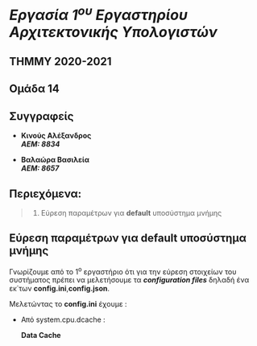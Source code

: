 # _Εργασία 1<sup>ου</sup> Εργαστηρίου Αρχιτεκτονικής Υπολογιστών_

## ΤΗΜΜΥ 2020-2021

## Ομάδα 14

## Συγγραφείς 
- **Κινούς Αλέξανδρος**  
***ΑΕΜ: 8834***

- **Βαλαώρα Βασιλεία**  
***ΑΕΜ: 8657***

## Περιεχόμενα:
> 1. Εύρεση παραμέτρων για **default** υποσύστημα μνήμης



## Eύρεση παραμέτρων για **default** υποσύστημα μνήμης

Γνωρίζουμε από το 1<sup>ο</sup> εργαστήριο ότι για την εύρεση στοιχείων του συστήματος πρέπει να μελετήσουμε τα ***configuration files*** δηλαδή ένα εκ΄των **config.ini**,**config.json**.

Μελετώντας το **config.ini** έχουμε :

  - Από system.cpu.dcache : 
   
       **Data Cache**
